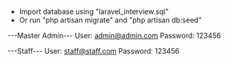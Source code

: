 - Import database using "laravel_interview.sql"
- Or run "php artisan migrate" and "php artisan db:seed"

---Master Admin---
User: admin@admin.com
Password: 123456

---Staff---
User: staff@staff.com
Password: 123456